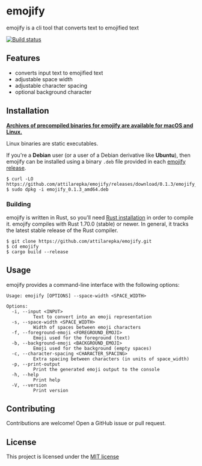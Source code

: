 # emojify

emojify is a cli tool that converts text to emojified text

[![Build status](https://github.com/attilarepka/emojify/actions/workflows/tests.yml/badge.svg)](https://github.com/attilarepka/emojify/actions)

## Features

- converts input text to emojified text
- adjustable space width
- adjustable character spacing
- optional background character

## Installation

**[Archives of precompiled binaries for emojify are available for 
macOS and Linux.](https://github.com/attilarepka/emojify/releases)**

Linux binaries are static executables.

If you're a **Debian** user (or a user of a Debian derivative like **Ubuntu**),
then emojify can be installed using a binary `.deb` file provided in each
[emojify release](https://github.com/attilarepka/emojify/releases).

```
$ curl -LO https://github.com/attilarepka/emojify/releases/download/0.1.3/emojify_0.1.3_amd64.deb
$ sudo dpkg -i emojify_0.1.3_amd64.deb
```

### Building

emojify is written in Rust, so you'll need [Rust installation](https://www.rust-lang.org/) in order to compile it.
emojify compiles with Rust 1.70.0 (stable) or newer. In general, it tracks
the latest stable release of the Rust compiler.

```shell
$ git clone https://github.com/attilarepka/emojify.git
$ cd emojify
$ cargo build --release
```

## Usage

emojify provides a command-line interface with the following options:

```shell
Usage: emojify [OPTIONS] --space-width <SPACE_WIDTH>

Options:
  -i, --input <INPUT>
          Text to convert into an emoji representation
  -s, --space-width <SPACE_WIDTH>
          Width of spaces between emoji characters
  -f, --foreground-emoji <FOREGROUND_EMOJI>
          Emoji used for the foreground (text)
  -b, --background-emoji <BACKGROUND_EMOJI>
          Emoji used for the background (empty spaces)
  -c, --character-spacing <CHARACTER_SPACING>
          Extra spacing between characters (in units of space_width)
  -p, --print-output
          Print the generated emoji output to the console
  -h, --help
          Print help
  -V, --version
          Print version
```

## Contributing

Contributions are welcome! Open a GitHub issue or pull request.

## License

This project is licensed under the [MIT license](LICENSE)
